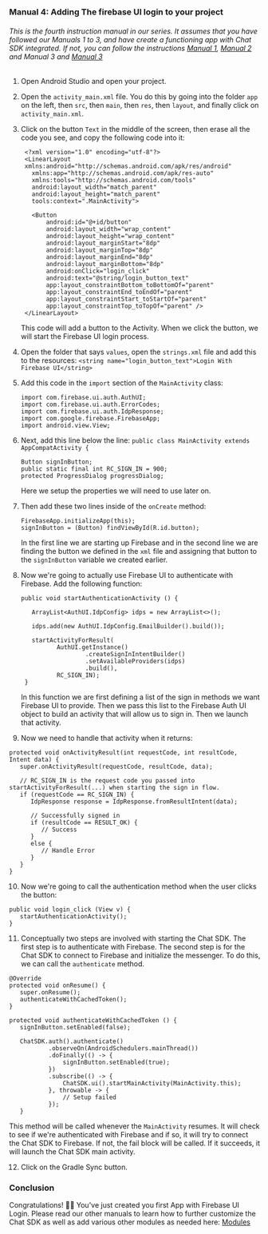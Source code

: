 ### Manual 4: Adding The firebase UI login to your project

###### This is the fourth instruction manual in our series. It assumes that you have followed our Manuals 1 to 3, and have create a functioning app with Chat SDK integrated. If not, you can follow the instructions [Manual 1](https://github.com/thecmart/manuals/blob/master/Tutorials/Manual%201%20Creating%20a%20new%20app%20with%20an%20empty%20activity%20and%20AppObj.md), [Manual 2](https://github.com/thecmart/manuals/blob/master/Tutorials/Manual%202%20Linking%20an%20app%20to%20firebase.md) and Manual 3 and [Manual 3](https://github.com/thecmart/manuals/blob/master/Tutorials/Manual%203%20Integrating%20ChatSDK%20into%20the%20new%20project.md)

1. Open Android Studio and open your project.

2. Open the `activity_main.xml` file. You do this by going into the folder `app` on the left, then `src`, then `main`, then `res`, then `layout`, and finally click on `activity_main.xml`.

3. Click on the button `Text` in the middle of the screen, then erase all the code you see, and copy the following code into it:

   ```
    <?xml version="1.0" encoding="utf-8"?>
    <LinearLayout
    xmlns:android="http://schemas.android.com/apk/res/android"
      xmlns:app="http://schemas.android.com/apk/res-auto"
      xmlns:tools="http://schemas.android.com/tools"
      android:layout_width="match_parent"
      android:layout_height="match_parent"
      tools:context=".MainActivity">
    
      <Button
          android:id="@+id/button"
          android:layout_width="wrap_content"
          android:layout_height="wrap_content"
          android:layout_marginStart="8dp"
          android:layout_marginTop="8dp"
          android:layout_marginEnd="8dp"
          android:layout_marginBottom="8dp"
          android:onClick="login_click"
          android:text="@string/login_button_text"
          app:layout_constraintBottom_toBottomOf="parent"
          app:layout_constraintEnd_toEndOf="parent"
          app:layout_constraintStart_toStartOf="parent"
          app:layout_constraintTop_toTopOf="parent" />
    </LinearLayout>
   ```
   
   This code will add a button to the Activity. When we click the button, we will start the Firebase UI login process. 

4. Open the folder that says `values`, open the `strings.xml` file and add this to the resources: `<string name="login_button_text">Login With Firebase UI</string>`

5. Add this code in the `import` section of the `MainActivity` class:

   ```
   import com.firebase.ui.auth.AuthUI;
   import com.firebase.ui.auth.ErrorCodes;
   import com.firebase.ui.auth.IdpResponse;
   import com.google.firebase.FirebaseApp;
   import android.view.View;
   ```

6. Next, add this line below the line: `public class MainActivity extends AppCompatActivity {`

   ```
   Button signInButton;
   public static final int RC_SIGN_IN = 900;
   protected ProgressDialog progressDialog;
   ```
   
   Here we setup the properties we will need to use later on. 

7. Then add these two lines inside of the `onCreate` method: 

   ```
   FirebaseApp.initializeApp(this);
   signInButton = (Button) findViewById(R.id.button);
   ```
   
   In the first line we are starting up Firebase and in the second line we are finding the button we defined in the `xml` file and assigning that button to the `signInButton` variable we created earlier. 

8. Now we're going to actually use Firebase UI to authenticate with Firebase. Add the following function: 

   ```
   public void startAuthenticationActivity () {
   
      ArrayList<AuthUI.IdpConfig> idps = new ArrayList<>();
            
      idps.add(new AuthUI.IdpConfig.EmailBuilder().build());
            
      startActivityForResult(
             AuthUI.getInstance()
                     .createSignInIntentBuilder()
                     .setAvailableProviders(idps)
                     .build(),
             RC_SIGN_IN);
    }
    ```
   
    In this function we are first defining a list of the sign in methods we want Firebase UI to provide. Then we pass this list to the Firebase Auth UI object to build an activity that will allow us to sign in. Then we launch that activity. 
   
9. Now we need to handle that activity when it returns:

  ```
  protected void onActivityResult(int requestCode, int resultCode, Intent data) {
     super.onActivityResult(requestCode, resultCode, data);
     
     // RC_SIGN_IN is the request code you passed into  startActivityForResult(...) when starting the sign in flow.
     if (requestCode == RC_SIGN_IN) {
        IdpResponse response = IdpResponse.fromResultIntent(data);
   
        // Successfully signed in
        if (resultCode == RESULT_OK) {
           // Success
        }
        else {
           // Handle Error
        }
     }
  }
  ```
  
10. Now we're going to call the authentication method when the user clicks the button:
  
  ```
  public void login_click (View v) {
     startAuthenticationActivity();
  }
  ```
  
11. Conceptually two steps are involved with starting the Chat SDK. The first step is to authenticate with Firebase. The second step is for the Chat SDK to connect to Firebase and initialize the messenger. To do this, we can call the `authenticate` method. 

  ```
  @Override
  protected void onResume() {
     super.onResume();
     authenticateWithCachedToken();
  }
   
  protected void authenticateWithCachedToken () {
     signInButton.setEnabled(false);
     
     ChatSDK.auth().authenticate()
             .observeOn(AndroidSchedulers.mainThread())
             .doFinally(() -> {
                 signInButton.setEnabled(true);
             })
             .subscribe(() -> {
                 ChatSDK.ui().startMainActivity(MainActivity.this);
             }, throwable -> {
                 // Setup failed
             });
     }
  ```
  
  This method will be called whenever the `MainActivity` resumes. It will check to see if we're authenticated with Firebase and if so, it will try to connect the Chat SDK to Firebase. If not, the fail block will be called. If it succeeds, it will launch the Chat SDK main activity. 

12. Click on the Gradle Sync button.

### Conclusion

Congratulations! 🎉🎉 You've just created you first App with Firebase UI Login. Please read our other manuals to learn how to further customize the Chat SDK as well as add various other modules as needed here: [Modules](https://github.com/chat-sdk/chat-sdk-android#module-setup)
